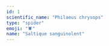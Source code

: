```yaml
---
id: 1
scientific_name: "Philaeus chrysops"
type: "spider"
emoji: "🕷️"
name: "Saltique sanguinolent"
---
```

